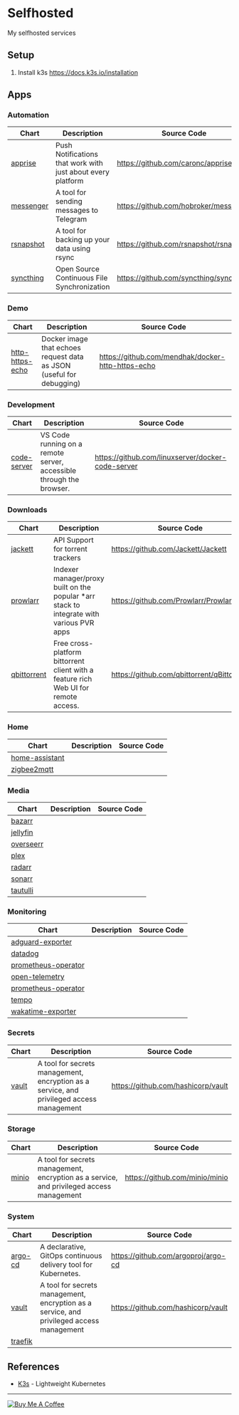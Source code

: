 # Selfhosted

My selfhosted services

## Setup

1. Install k3s https://docs.k3s.io/installation

## Apps

### Automation

| Chart                                    | Description                                                 | Source Code                            |
| ---------------------------------------- | ----------------------------------------------------------- | -------------------------------------- |
| [apprise](charts/automation/apprise)     | Push Notifications that work with just about every platform | https://github.com/caronc/apprise      |
| [messenger](charts/automation/messenger) | A tool for sending messages to Telegram                     | https://github.com/hobroker/messenger  |
| [rsnapshot](charts/automation/rsnapshot) | A tool for backing up your data using rsync                 | https://github.com/rsnapshot/rsnapshot |
| [syncthing](charts/automation/syncthing) | Open Source Continuous File Synchronization                 | https://github.com/syncthing/syncthing |

### Demo

| Chart                                          | Description                                                          | Source Code                                       |
| ---------------------------------------------- | -------------------------------------------------------------------- | ------------------------------------------------- |
| [http-https-echo](charts/demo/http-https-echo) | Docker image that echoes request data as JSON (useful for debugging) | https://github.com/mendhak/docker-http-https-echo |

### Development

| Chart                                         | Description                                                         | Source Code                                       |
| --------------------------------------------- | ------------------------------------------------------------------- | ------------------------------------------------- |
| [code-server](charts/development/code-server) | VS Code running on a remote server, accessible through the browser. | https://github.com/linuxserver/docker-code-server |

### Downloads

| Chart                                       | Description                                                                              | Source Code                                |
| ------------------------------------------- | ---------------------------------------------------------------------------------------- | ------------------------------------------ |
| [jackett](charts/downloads/jackett)         | API Support for torrent trackers                                                         | https://github.com/Jackett/Jackett         |
| [prowlarr](charts/downloads/prowlarr)       | Indexer manager/proxy built on the popular *arr stack to integrate with various PVR apps | https://github.com/Prowlarr/Prowlarr       |
| [qbittorrent](charts/downloads/qbittorrent) | Free cross-platform bittorrent client with a feature rich Web UI for remote access.      | https://github.com/qbittorrent/qBittorrent |

### Home

| Chart                                        | Description | Source Code |
| -------------------------------------------- | ----------- | ----------- |
| [home-assistant](charts/home/home-assistant) |             |             |
| [zigbee2mqtt](charts/home/zigbee2mqtt)       |             |             |

### Media

| Chart                               | Description | Source Code |
| ----------------------------------- | ----------- | ----------- |
| [bazarr](charts/media/bazarr)       |             |             |
| [jellyfin](charts/media/jellyfin)   |             |             |
| [overseerr](charts/media/overseerr) |             |             |
| [plex](charts/media/plex)           |             |             |
| [radarr](charts/media/radarr)       |             |             |
| [sonarr](charts/media/sonarr)       |             |             |
| [tautulli](charts/media/tautulli)   |             |             |

### Monitoring

| Chart                                                        | Description | Source Code |
| ------------------------------------------------------------ | ----------- | ----------- |
| [adguard-exporter](charts/monitoring/adguard-exporter)       |             |             |
| [datadog](charts/monitoring/datadog)                         |             |             |
| [prometheus-operator](charts/monitoring/loki)                |             |             |
| [open-telemetry](charts/monitoring/open-telemetry)           |             |             |
| [prometheus-operator](charts/monitoring/prometheus-operator) |             |             |
| [tempo](charts/monitoring/tempo)                             |             |             |
| [wakatime-exporter](charts/monitoring/wakatime-exporter)     |             |             |

### Secrets

| Chart                         | Description                                                                              | Source Code                        |
| ----------------------------- | ---------------------------------------------------------------------------------------- | ---------------------------------- |
| [vault](charts/secrets/vault) | A tool for secrets management, encryption as a service, and privileged access management | https://github.com/hashicorp/vault |

### Storage

| Chart                         | Description                                                                              | Source Code                    |
| ----------------------------- | ---------------------------------------------------------------------------------------- | ------------------------------ |
| [minio](charts/storage/minio) | A tool for secrets management, encryption as a service, and privileged access management | https://github.com/minio/minio |

### System

| Chart                            | Description                                                                              | Source Code                         |
| -------------------------------- | ---------------------------------------------------------------------------------------- | ----------------------------------- |
| [argo-cd](charts/system/argocd)  | A declarative, GitOps continuous delivery tool for Kubernetes.                           | https://github.com/argoproj/argo-cd |
| [vault](charts/system/stakater)  | A tool for secrets management, encryption as a service, and privileged access management | https://github.com/hashicorp/vault  |
| [traefik](charts/system/traefik) |                                                                                          |                                     |---

## References

- [K3s](https://k3s.io/) - Lightweight Kubernetes

---

[![Buy Me A Coffee](https://www.buymeacoffee.com/assets/img/guidelines/download-assets-sm-2.svg)](https://www.buymeacoffee.com/hobroker)

